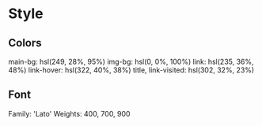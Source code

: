 # Style

## Colors
main-bg: hsl(249, 28%, 95%)
img-bg: hsl(0, 0%, 100%)
link: hsl(235, 36%, 48%)
link-hover: hsl(322, 40%, 38%)
title, link-visited: hsl(302, 32%, 23%)

## Font
Family: 'Lato'
Weights: 400, 700, 900
